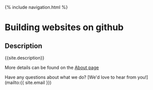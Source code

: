 {% include navigation.html %}
 
# Building websites on github

## Description
{{site.description}}

More details can be found on the [About page](about)  

Have any questions about what we do? [We'd love to hear from you!](mailto:{{ site.email }})
